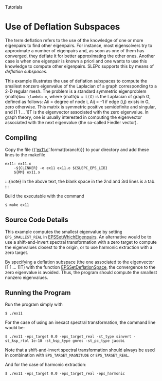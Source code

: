 Tutorials

# Use of Deflation Subspaces

The term deflation refers to the use of the knowledge of one or more eigenpairs to find other eigenpairs. For instance, most eigensolvers try to approximate a number of eigenpairs and, as soon as one of them has converged, they deflate it for better approximating the other ones. Another case is when one eigenpair is known a priori and one wants to use this knowledge to compute other eigenpairs. SLEPc supports this by means of _deflation subspaces_.

This example illustrates the use of deflation subspaces to compute the smallest nonzero eigenvalue of the Laplacian of a graph corresponding to a 2-D regular mesh. The problem is a standard symmetric eigenproblem {math}`Ax= \lambda x`, where {math}`A = L(G)` is the Laplacian of graph G, defined as follows: Aii = degree of node i, Aij = -1 if edge (i,j) exists in G, zero otherwise. This matrix is symmetric positive semidefinite and singular, and [1 1 ... 1]T is the eigenvector associated with the zero eigenvalue. In graph theory, one is usually interested in computing the eigenvector associated with the next eigenvalue (the so-called Fiedler vector).

## Compiling

Copy the file {{'[ex11.c](https://slepc.upv.es/{}/src/eps/tutorials/ex11.c.html)'.format(branch)}} to your directory and add these lines to the makefile

```{code} make
ex11: ex11.o
	-${CLINKER} -o ex11 ex11.o ${SLEPC_EPS_LIB}
	${RM} ex11.o
```

:::{note}
In the above text, the blank space in the 2nd and 3rd lines is a tab.
:::

Build the executable with the command

```{code} console
$ make ex11
```

## Source Code Details

This example computes the smallest eigenvalue by setting `EPS_SMALLEST_REAL` in [EPSSetWhichEigenpairs](../../manualpages/EPS/EPSSetWhichEigenpairs).  An alternative would be to use a shift-and-invert spectral transformation with a zero target to compute the eigenvalues closest to the origin, or to use harmonic extraction with a zero target.

By specifying a deflation subspace (the one associated to the eigenvector [1 1 ... 1]T) with the function [EPSSetDeflationSpace](../../manualpages/EPS/EPSSetDeflationSpace), the convergence to the zero eigenvalue is avoided. Thus, the program should compute the smallest nonzero eigenvalues.

## Running the Program

Run the program simply with

```{code} console
$ ./ex11
```

For the case of using an inexact spectral transformation, the command line would be:

```{code} console
$ ./ex11 -eps_target 0.0 -eps_target_real -st_type sinvert -st_ksp_rtol 1e-10 -st_ksp_type gmres -st_pc_type jacobi
```

Note that a shift-and-invert spectral transformation should always be used in combination with `EPS_TARGET_MAGNITUDE` or `EPS_TARGET_REAL`.

And for the case of harmonic extraction:

```{code} console
$ ./ex11 -eps_target 0.0 -eps_target_real -eps_harmonic
```
